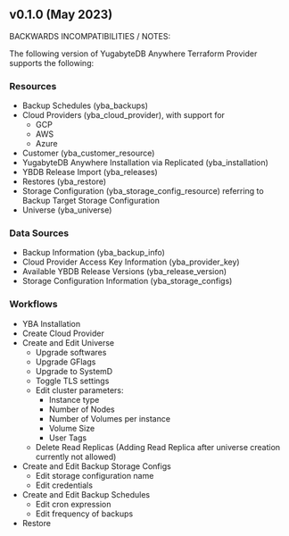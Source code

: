 ## v0.1.0 (May 2023)

BACKWARDS INCOMPATIBILITIES / NOTES:

The following version of YugabyteDB Anywhere Terraform Provider supports the following:

### Resources

- Backup Schedules (yba_backups)
- Cloud Providers (yba_cloud_provider), with support for
  - GCP
  - AWS
  - Azure
- Customer (yba_customer_resource)
- YugabyteDB Anywhere Installation via Replicated (yba_installation)
- YBDB Release Import (yba_releases)
- Restores (yba_restore)
- Storage Configuration (yba_storage_config_resource) referring to Backup Target Storage Configuration
- Universe (yba_universe)

### Data Sources

- Backup Information (yba_backup_info)
- Cloud Provider Access Key Information (yba_provider_key)
- Available YBDB Release Versions (yba_release_version)
- Storage Configuration Information (yba_storage_configs)

### Workflows

- YBA Installation
- Create Cloud Provider
- Create and Edit Universe
  - Upgrade softwares
  - Upgrade GFlags
  - Upgrade to SystemD
  - Toggle TLS settings
  - Edit cluster parameters:
    - Instance type
    - Number of Nodes
    - Number of Volumes per instance
    - Volume Size
    - User Tags
  - Delete Read Replicas (Adding Read Replica after universe creation currently not allowed)
- Create and Edit Backup Storage Configs
  - Edit storage configuration name
  - Edit credentials
- Create and Edit Backup Schedules
  - Edit cron expression
  - Edit frequency of backups
- Restore
